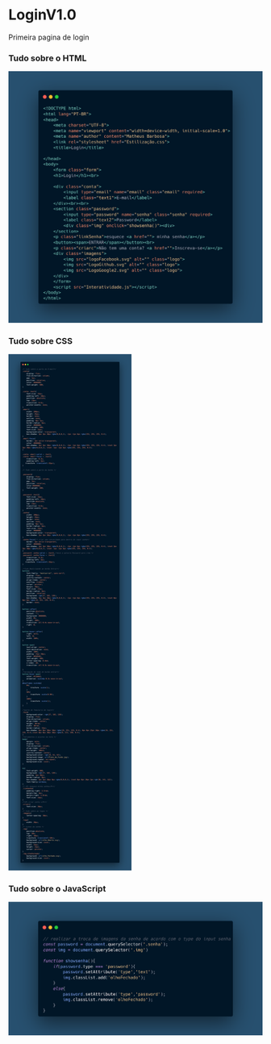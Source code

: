 # LoginV1.0
 Primeira pagina de login
<div>
<h3>Tudo sobre o HTML</h3>
<img src="imagens dos codigos/HTML.png" alt="">
<h3>Tudo sobre CSS</h3>
<img src="imagens dos codigos/CSScompleto.png" alt="">
<h3>Tudo sobre o JavaScript</h3>
<img src="imagens dos codigos/JAVASCRIPT.png" alt="">
</div>